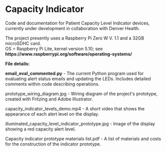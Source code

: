 # Capacity Indicator
<p>Code and documentation for Patient Capacity Level Indicator devices, currently under development in collaboration with Denver Health.</p>
<p>The project presently uses a Raspberry Pi Zero W V. 1.1 and a 32GB microSDHC card.</br>
OS = Raspberry Pi Lite, kernel version 5.10; see <strong>https://www.raspberrypi.org/software/operating-systems/</strong></p>
<p><strong>File details:</strong></p>
<p><strong>email_eval_commented.py</strong> - The current Python program used for evaluating alert status emails and updating the LEDs. Includes detailed comments within code describing operations.</p>
<p>prototype_wiring_diagram.jpg</strong> - Wiring diagram of the project's prototype, created with Fritzing and Adobe Illustrator.</p>
<p>capacity_indicator_levels_demo.mp4</strong> - A short video that shows the appearance of each alert level on the display.</p>
<p>illuminated_capacity_level_indicator_prototype.jpg</strong> - Image of the display showing a red capacity alert level.</p>
<p>Capacity indicator prototype materials list.pdf</strong> - A list of materials and costs for the construction of the indicator prototype.</p>
